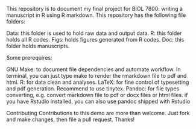 This repository is to document my final project for BIOL 7800: writing a manuscript in R using R markdown. 
This repository has the following file folders:

Data: this folder is used to hold raw data and output data.
R: this folder holds all R codes.
Figs: holds figures generated from R codes.
Doc: this folder holds manuscripts.

Some prerequires:

GNU Make: to document file dependencies and automate workflow. In terminal, you can just type make to render the rmarkdown file to pdf and html.
R: for data clean and analyses.
LaTeX: for fine control of typesetting and pdf generation. Recommend to use tinytex.
Pandoc: for file types converting, e.g. convert markdown file to pdf or docx files or html files.
if you have Rstudio installed, you can also use pandoc shipped with Rstudio

Contributing
Contributions to this demo are more than welcome. Just fork and make changes, then file a pull request. Thanks!
